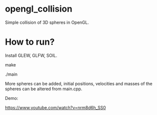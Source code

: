# opengl_collision

Simple collision of 3D spheres in OpenGL.

# How to run?

Install GLEW, GLFW, SOIL.

make

./main

More spheres can be added, initial positions, velocities and masses of the spheres can be altered from main.cpp.

Demo: 

https://www.youtube.com/watch?v=nrm8d6h_SS0
